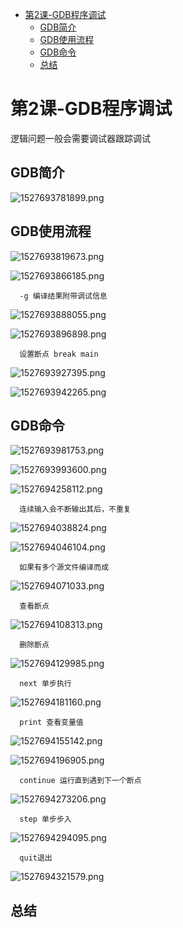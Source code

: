 <!-- TOC depthFrom:1 depthTo:6 withLinks:1 updateOnSave:1 orderedList:0 -->

- [第2课-GDB程序调试](#第2课-gdb程序调试)
	- [GDB简介](#gdb简介)
	- [GDB使用流程](#gdb使用流程)
	- [GDB命令](#gdb命令)
	- [总结](#总结)

<!-- /TOC -->
# 第2课-GDB程序调试

逻辑问题一般会需要调试器跟踪调试

## GDB简介

![1527693781899.png](image/1527693781899.png)

## GDB使用流程

![1527693819673.png](image/1527693819673.png)

![1527693866185.png](image/1527693866185.png)

      -g 编译结果附带调试信息

![1527693888055.png](image/1527693888055.png)

![1527693896898.png](image/1527693896898.png)

      设置断点 break main

![1527693927395.png](image/1527693927395.png)

![1527693942265.png](image/1527693942265.png)

## GDB命令

![1527693981753.png](image/1527693981753.png)

![1527693993600.png](image/1527693993600.png)

![1527694258112.png](image/1527694258112.png)

      连续输入会不断输出其后，不重复

![1527694038824.png](image/1527694038824.png)

![1527694046104.png](image/1527694046104.png)

      如果有多个源文件编译而成

![1527694071033.png](image/1527694071033.png)

      查看断点

![1527694108313.png](image/1527694108313.png)

      删除断点

![1527694129985.png](image/1527694129985.png)

      next 单步执行

![1527694181160.png](image/1527694181160.png)

      print 查看变量值

![1527694155142.png](image/1527694155142.png)

![1527694196905.png](image/1527694196905.png)

      continue 运行直到遇到下一个断点

![1527694273206.png](image/1527694273206.png)

      step 单步步入

![1527694294095.png](image/1527694294095.png)

      quit退出

![1527694321579.png](image/1527694321579.png)

## 总结
